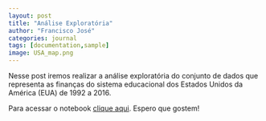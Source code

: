 ```yaml
---
layout: post
title: "Análise Exploratória"
author: "Francisco José"
categories: journal
tags: [documentation,sample]
image: USA_map.png
---
```


Nesse post iremos realizar a análise exploratória do conjunto de dados que representa as finanças do sistema educacional dos Estados Unidos da América (EUA) de 1992 a 2016.

Para acessar o notebook <a href="https://rdzjr1997.github.io/US_Educational_Finances_EDA">clique aqui</a>. Espero que gostem!



